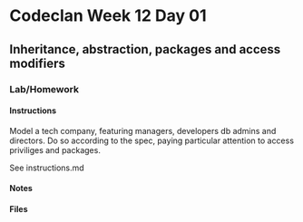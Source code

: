 # Codeclan Week 12 Day 01
## Inheritance, abstraction, packages and access modifiers
### Lab/Homework

#### Instructions
Model a tech company, featuring managers, developers db admins and directors.
Do so according to the spec, paying particular attention to access priviliges and packages.

See instructions.md

#### Notes

#### Files

